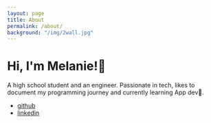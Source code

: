 ```yaml
---
layout: page
title: About
permalink: /about/
background: "/img/2wall.jpg"
---
```


# Hi, I'm Melanie!👋

A high school student and an engineer. Passionate in tech, likes to document my programming journey and currently learning App dev📱.

- [github](https://github.com/melaniehsieh)
- [linkedin](https://www.linkedin.com/in/melanie-hsieh-0749a91a9/)
